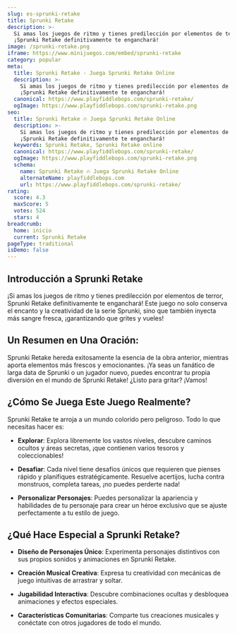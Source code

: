 ```yaml
---
slug: es-sprunki-retake
title: Sprunki Retake
description: >-
  Si amas los juegos de ritmo y tienes predilección por elementos de terror,
  ¡Sprunki Retake definitivamente te enganchará!
image: /sprunki-retake.png
iframe: https://www.minijuegos.com/embed/sprunki-retake
category: popular
meta:
  title: Sprunki Retake - Juega Sprunki Retake Online
  description: >-
    Si amas los juegos de ritmo y tienes predilección por elementos de terror,
    ¡Sprunki Retake definitivamente te enganchará!
  canonical: https://www.playfiddlebops.com/sprunki-retake/
  ogImage: https://www.playfiddlebops.com/sprunki-retake.png
seo:
  title: Sprunki Retake 🔥 Juega Sprunki Retake Online
  description: >-
    Si amas los juegos de ritmo y tienes predilección por elementos de terror,
    ¡Sprunki Retake definitivamente te enganchará!
  keywords: Sprunki Retake, Sprunki Retake online
  canonical: https://www.playfiddlebops.com/sprunki-retake/
  ogImage: https://www.playfiddlebops.com/sprunki-retake.png
  schema:
    name: Sprunki Retake 🔥 Juega Sprunki Retake Online
    alternateName: playfiddlebops.com
    url: https://www.playfiddlebops.com/sprunki-retake/
rating:
  score: 4.3
  maxScore: 5
  votes: 524
  stars: 4
breadcrumb:
  home: inicio
  current: Sprunki Retake
pageType: traditional
isDemo: false
---
```


## Introducción a Sprunki Retake

¡Si amas los juegos de ritmo y tienes predilección por elementos de terror, Sprunki Retake definitivamente te enganchará! Este juego no solo conserva el encanto y la creatividad de la serie Sprunki, sino que también inyecta más sangre fresca, ¡garantizando que grites y vueles!

## Un Resumen en Una Oración:

Sprunki Retake hereda exitosamente la esencia de la obra anterior, mientras aporta elementos más frescos y emocionantes. ¡Ya seas un fanático de larga data de Sprunki o un jugador nuevo, puedes encontrar tu propia diversión en el mundo de Sprunki Retake! ¿Listo para gritar? ¡Vamos!

## ¿Cómo Se Juega Este Juego Realmente?

Sprunki Retake te arroja a un mundo colorido pero peligroso. Todo lo que necesitas hacer es:

- **Explorar**: Explora libremente los vastos niveles, descubre caminos ocultos y áreas secretas, ¡que contienen varios tesoros y coleccionables!

- **Desafiar**: Cada nivel tiene desafíos únicos que requieren que pienses rápido y planifiques estratégicamente. Resuelve acertijos, lucha contra monstruos, completa tareas, ¡no puedes perderte nada!

- **Personalizar Personajes**: Puedes personalizar la apariencia y habilidades de tu personaje para crear un héroe exclusivo que se ajuste perfectamente a tu estilo de juego.

## ¿Qué Hace Especial a Sprunki Retake?

- **Diseño de Personajes Único**: Experimenta personajes distintivos con sus propios sonidos y animaciones en Sprunki Retake.

- **Creación Musical Creativa**: Expresa tu creatividad con mecánicas de juego intuitivas de arrastrar y soltar.

- **Jugabilidad Interactiva**: Descubre combinaciones ocultas y desbloquea animaciones y efectos especiales.

- **Características Comunitarias**: Comparte tus creaciones musicales y conéctate con otros jugadores de todo el mundo.